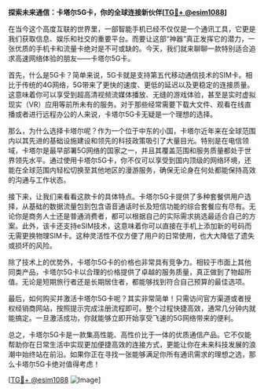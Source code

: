 **探索未来通信：卡塔尔5G卡，你的全球连接新伙伴[[TG💪+ @esim1088](https://t.me/s/esim1088)]**

在当今这个高度互联的世界里，一部智能手机已经不仅仅是一个通讯工具，它更是我们获取信息、娱乐和社交的重要平台。而要让这部“神器”真正发挥它的潜力，一张优质的手机卡和流量卡绝对是不可或缺的。今天，我们就来聊聊一款特别适合追求高速网络体验的朋友——卡塔尔5G卡。

首先，什么是5G卡？简单来说，5G卡就是支持第五代移动通信技术的SIM卡。相比于传统的4G网络，5G带来了更快的速度、更低的延迟以及更稳定的连接质量。这意味着你可以享受到超高清视频流媒体播放、无缝的游戏体验，甚至是实时虚拟现实（VR）应用等前所未有的服务。对于那些经常需要下载大文件、观看在线直播或者进行远程办公的人来说，卡塔尔5G卡无疑是一个理想的选择。

那么，为什么选择卡塔尔呢？作为一个位于中东的小国，卡塔尔近年来在全球范围内以其先进的基础设施建设和领先的科技政策吸引了大量目光。特别是在电信领域，卡塔尔是最早部署5G网络的国家之一，并且其覆盖范围和服务质量都处于世界领先水平。通过使用卡塔尔5G卡，你不仅可以享受到国内顶级的网络环境，还能在全球范围内轻松切换至其他地区的漫游服务，确保无论身在何处都能保持高效的沟通与工作状态。

接下来，让我们来看看这款卡的具体特点。卡塔尔5G卡提供了多种套餐供用户选择，从基础的数据流量包到包含语音通话时长及短信功能的综合套餐应有尽有。无论你是商务人士还是普通消费者，都可以根据自己的实际需求挑选最适合自己的方案。此外，该卡还支持eSIM技术，这意味着你可以直接在手机上添加新的号码而无需更换物理SIM卡。这种灵活性不仅方便了用户的日常使用，也大大降低了遗失或损坏的风险。

除了技术上的优势外，卡塔尔5G卡的价格也非常具有竞争力。相较于市面上其他同类产品，卡塔尔5G卡以合理的价格提供了卓越的服务质量，真正做到了物超所值。无论是短期旅行者还是长期居住者，都能够找到符合自己预算的最佳选项。

最后，如何购买并激活卡塔尔5G卡呢？其实非常简单！只需访问官方渠道或者授权经销商网站，按照提示完成注册流程即可。整个过程快捷高效，通常几分钟内就能搞定。一旦激活成功，你就能够立即开始享受飞速的5G网络带来的便利。

总之，卡塔尔5G卡是一款集高性能、高性价比于一体的优质通信产品。它不仅能帮助你在日常生活中实现更加便捷高效的连接方式，更能让你在未来科技发展的浪潮中始终站在前沿。如果你正在寻找一张能够满足你所有通讯需求的理想之选，那么卡塔尔5G卡绝对值得考虑！

[[TG💪+ @esim1088](https://t.me/s/esim1088) ![Image](https://i.postimg.cc/4NQfJmqS/Snipaste-2025-05-13-00-14-12.png)]